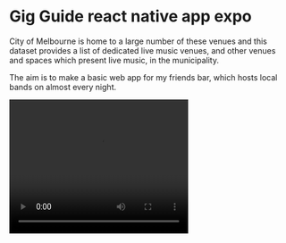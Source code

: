 # Gig Guide react native app expo

City of Melbourne is home to a large number of these venues and this dataset provides a list of dedicated live music venues, and other venues and spaces which present live music, in the municipality.

The aim is to make a basic web app for my friends bar, which hosts local bands on almost every night.  


<video width="320" height="240" controls>
  <source src="./assets/event-finder.mp4" type="video/mp4">
</video>